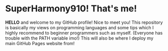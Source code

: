 # SuperHarmony910! That's me!
**HELLO** and welcome to my GitHub profile! Nice to meet you! This repository is basically my views on programming languages and some tips which I highly recommend to beginner programmers such as myself. (Everyone has trouble with the PATH variable imo!) This will also be where I deploy my main GitHub Pages website from!
